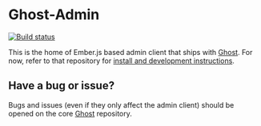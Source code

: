 # Ghost-Admin

<a href="https://travis-ci.org/TryGhost/Ghost-Admin"><img src="https://travis-ci.org/TryGhost/Ghost-Admin.svg?branch=master" alt="Build status" /></a>

This is the home of Ember.js based admin client that ships with [Ghost](https://github.com/tryghost/ghost). For now, refer to that repository for [install and development instructions](https://github.com/TryGhost/Ghost#quick-start-install).

## Have a bug or issue?

Bugs and issues (even if they only affect the admin client) should be opened on the core [Ghost](https://github.com/tryghost/ghost/issues) repository.